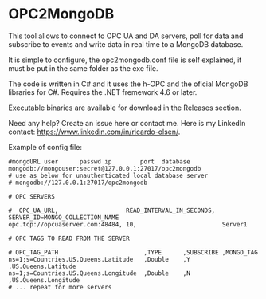 # OPC2MongoDB

This tool allows to connect to OPC UA and DA servers, poll for data and subscribe to events and write data in real time to a MongoDB database.

It is simple to configure, the opc2mongodb.conf file is self explained, it must be put in the same folder as the exe file.

The code is written in C# and it uses the h-OPC and the oficial MongoDB libraries for C#.
Requires the .NET fremework 4.6 or later.

Executable binaries are available for download in the Releases section.

Need any help? Create an issue here or contact me.
Here is my LinkedIn contact: https://www.linkedin.com/in/ricardo-olsen/.

Example of config file:

	#mongoURL user      passwd ip        port  database
	mongodb://mongouser:secret@127.0.0.1:27017/opc2mongodb
	# use as below for unauthenticated local database server
	# mongodb://127.0.0.1:27017/opc2mongodb
	
	# OPC SERVERS

	#  OPC_UA_URL,                   READ_INTERVAL_IN_SECONDS,  SERVER_ID=MONGO_COLLECTION_NAME
	opc.tcp://opcuaserver.com:48484, 10,                        Server1

	# OPC TAGS TO READ FROM THE SERVER

	# OPC_TAG_PATH                        ,TYPE      ,SUBSCRIBE ,MONGO_TAG
	ns=1;s=Countries.US.Queens.Latitude   ,Double    ,Y         ,US.Queens.Latitude                
	ns=1;s=Countries.US.Queens.Longitude  ,Double    ,N         ,US.Queens.Longitude    
	# ... repeat for more servers
 